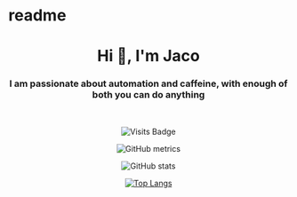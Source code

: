 # readme
<h1 align="center">Hi 👋, I'm Jaco</h1>
<h3 align="center">I am passionate about automation and caffeine, with enough of both you can do anything</h3>
<br>
<div align="center"> 
 
![Visits Badge](https://badges.pufler.dev/visits/bamvans/bamvans?style=for-the-badge)

![GitHub metrics](https://metrics.lecoq.io/bamvans)

![GitHub stats](https://github-readme-stats.vercel.app/api?username=bamvans&show_icons=true&theme=nightowl)

[![Top Langs](https://github-readme-stats.vercel.app/api/top-langs/?username=bamvans&theme=nightowl)](https://github.com/anuraghazra/github-readme-stats)

</div>
